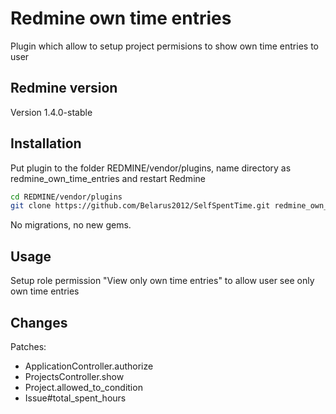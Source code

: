# Redmine own time entries

Plugin which allow to setup project permisions to show own time entries to user


## Redmine version

Version 1.4.0-stable


## Installation

Put plugin to the folder REDMINE/vendor/plugins, name directory as redmine_own_time_entries and restart Redmine

```bash
cd REDMINE/vendor/plugins
git clone https://github.com/Belarus2012/SelfSpentTime.git redmine_own_time_entries
```

No migrations, no new gems.


## Usage

Setup role permission "View only own time entries" to allow user see only own time entries


## Changes

Patches:
  * ApplicationController.authorize
  * ProjectsController.show
  * Project.allowed_to_condition
  * Issue#total_spent_hours
